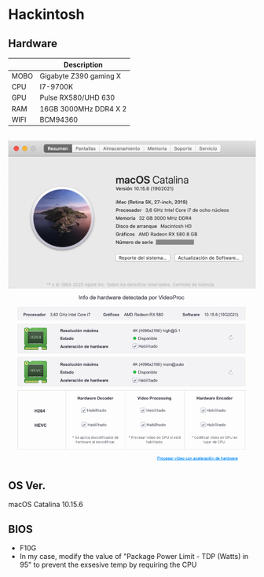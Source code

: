 # Hackintosh

## Hardware
  
|   |  Description |
| ------------ | ------------ |
| MOBO | Gigabyte Z390 gaming X  |
| CPU |  I7-9700K |
| GPU  |   Pulse RX580/UHD 630  |
| RAM  |  16GB 3000MHz DDR4 X 2 |
| WIFI | BCM94360 |


##
![](./screenshot/1.png)
![](./screenshot/12.png)

## OS Ver.
macOS Catalina 10.15.6

## BIOS
- F10G
- In my case, modify the value of "Package Power Limit - TDP (Watts) in 95" to prevent the exsesive temp by requiring the CPU
